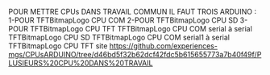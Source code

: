 POUR METTRE CPUs DANS TRAVAIL COMMUN IL FAUT TROIS ARDUINO :
1-POUR TFTBitmapLogo CPU  COM
2-POUR TFTBitmapLogo CPU  SD
3-POUR TFTBitmapLogo CPU TFT
TFTBitmapLogo CPU  COM serial à serial TFTBitmapLogo CPU  SD 
TFTBitmapLogo CPU  COM serial1 à serial TFTBitmapLogo CPU TFT
site https://github.com/experiences-mgs/CPUsARDUINO/tree/d46bd5f32b62dcf42fdc5b615655773a7b40f49f/PLUSIEURS%20CPU%20DANS%20TRAVAIL
